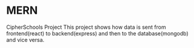 # MERN
CipherSchools Project
This project shows how data is sent from frontend(react) to backend(express) and then to the database(mongodb) and vice versa.
